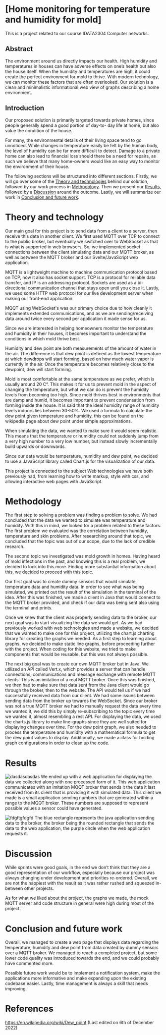 # [Home monitoring for temperature and humidity for mold]

This is a project related to our course IDATA2304 Computer networks. 

## Abstract

The environment around us directly impacts our health. High humidity and temperatures in houses can have adverse effects on 
one’s health but also the house itself. When the humidity and temperatures are high, it could create the perfect 
environment for mold to thrive. With modern technology, we can monitor these factors that are often overlooked. Our 
solution is a clean and minimalistic informational web view of graphs describing a home environment.  

## Introduction

Our proposed solution is primarily targeted towards private homes, since people generally spend a good portion of day-to-
day life at home, but also value the condition of the house. 

For many, the environmental details of their living space tend to go unnoticed. While changes in temperature easily be felt 
by the human body, the level of humidity can be far more difficult to detect. Damage to a private home can also lead to 
financial loss should there be a need for repairs, as such we believe that many home-owners would like an easy way to 
monitor the environment of their house.  

The following sections will be structured into different sections. Firstly, we will go over some of the [Theory and 
technologies](#theory-and-technology) behind our solution, followed by our work process in [Methodology](#methodology). 
Then we present our [Results](#results), followed by a [Discussion](#discussion) around the outcome. Lastly, we will summarize our work in [Conclusion and future work](#conclusion-and-future-work). 

# Theory and technology

Our main goal for this project is to send data from a client to a server, then receive this data in another client. We 
first used MQTT over TCP to connect to the public broker, but eventually we switched over to WebSocket as that is what is 
supported in web browsers. So, we implemented socket connections between the client simulating data and our MQTT broker, as 
well as between the MQTT broker and our Svelte/JavaScript web application. 

MQTT is a lightweight machine to machine communication protocol based on TCP, now it also has socket support. TCP is a 
protocol for reliable data transfer, and IP is an addressing protocol. Sockets are used as a bi-directional communication 
channel that stays open until you close it. Lastly, we used some HTTP web protocol for our live development server when 
making our front-end application 

MQQT using WebSocket's was our primary choice due to how cleanly it implements extended communications, and as we are 
sending/receiving data around twice every second per application it made sense for us. 

Since we are interested in helping homeowners monitor the temperature and humidity in their houses, it becomes important to 
understand the conditions in which mold thrive best.  

Humidity and dew point are both measurements of the amount of water in the air. The difference is that dew point is defined 
as the lowest temperature at which dewdrops will start forming, based on how much water vapor is currently in the air. Once 
the temperature becomes relatively close to the dewpoint, dew will start forming. 

Mold is most comfortable at the same temperature as we prefer, which is usually around 20 C°. This makes it for us to 
prevent mold in the aspect of changing the temperature, but what we can do is prevent the humidity levels from becoming too 
high. Since mold thrives best in environments that are damp and humid, it becomes important to prevent condensation from 
forming inside the house. It is said that the ideal humidity range of humidity levels indoors lies between 30-50%. We used 
a formula to calculate the dew point given temperature and humidity, this can be found on the wikipedia page about dew 
point under simple approximations. 

When simulating the data, we wanted to make sure it would seem realistic. This means that the temperature or humidity could 
not suddenly jump from a very high number to a very low number, but instead slowly incrementally build upwards or 
downwards. 

Since our data would be temperature, humidity and dew point, we decided to use a JavaScript library called Chart.js for the 
visualization of our data.  

This project is connected to the subject Web technologies we have both previously had, from learning how to write markup, 
style with css, and allowing interactive web pages with JavaScript. 

# Methodology

The first step to solving a problem was finding a problem to solve. We had concluded that the data we wanted to simulate 
was temperature and humidity. With this in mind, we looked for a problem related to these factors. The first problem we 
evaluated was the correlation between humidity, temperature and skin problems. After researching around that topic, we 
concluded that the topic was out of our scope, due to the lack of credible research.  

The second topic we investigated was mold growth in homes. Having heard of mold infections in the past, and knowing this is 
a real problem, we decided to look into this more. Finding more substantial information about this, we decided to proceed 
with this topic.  

Our first goal was to create dummy sensors that would simulate temperature data and humidity data. In order to see what was 
being simulated, we printed out the result of the simulation in the terminal of the idea. After this was finished, we made 
a client in Java that would connect to the MQTT broker provided, and check if our data was being sent also using the 
terminal and prints.  

Once we knew that the client was properly sending data to the broker, our next goal was to start visualizing the data we 
would get. As we had previously worked with web technologies and made a website, we decided that we wanted to make one for 
this project, utilizing the chart.js charting library for creating the graphs we needed. As a first step to learning about 
graphs, we decided to make static line graphs, before proceeding further with the project. When coding for this website, we 
tried to make components that would be reusable, but this was not always possible. 

The next big goal was to create our own MQTT broker but in Java. We utilized an API called Vert.x, which provides a server 
that can handle connections, communications and message exchange with remote MQTT clients. This is an imitation of a real 
MQTT broker. Once this was finished, we then had to make sure that data sent from the Java client would go through the 
broker, then to the website. The API would tell us if we had successfully received data from our client. We had some issues 
between sending data from the broker up towards the WebSocket. Since our broker was not a true MQTT broker we had to 
manually request the data every time we wanted it, we did this by simply re-subscribing to the topic every time we wanted 
it, almost resembling a rest API. For displaying the data, we used the charts.js library to make line-graphs since they are 
well suited for displaying changes over time. For the dew point graph, we also needed to process the temperature and 
humidity with a mathematical formula to get the dew point values to display. Additionally, we made a class for holding 
graph configurations in order to clean up the code. 

# Results

![dasdasdasdas](https://user-images.githubusercontent.com/77609835/206168845-cb298392-0313-4cf2-967d-3b45c47c562e.png)
We ended up with a web application for displaying the data we collected along with one processed form of it. This web 
application communicates with an imitation MQQT broker that sends it the data it last received from its client that is 
providing it with simulated data. This client we made is a small application sending numbers that are generated within a 
range to the MQQT broker. These numbers are supposed to represent possible values a sensor could have generated. 

![fdgftgfdgfd](https://user-images.githubusercontent.com/77609835/206168882-2eb0810f-b411-4feb-97ae-7bca2a7933e4.PNG)
The blue rectangle represents the java application sending data to the broker, the broker being the rounded rectangle that 
sends the data to the web application, the purple circle when the web application requests it. 

# Discussion

While sprints were good goals, in the end we don’t think that they are a good representation of our workflow, especially 
because our project was always changing under development and priorities re-ordered. Overall, we are not the happiest with 
the result as it was rather rushed and squeezed in-between other projects. 

As for what we liked about the project, the graphs we made, the mock MQTT server and code structure in general were high 
during most of the project. 

# Conclusion and future work

Overall, we managed to create a web page that displays data regarding the temperature, humidity and dew point from data 
created by dummy sensors over a MQTT broker. We managed to reach a completed project, but some lower code quality was 
introduced towards the end, and we could probably have commented more.  

Possible future work would be to implement a notification system, make the applications more informative and make expanding 
upon the existing codebase easier. Lastly, time management is always a skill that needs improving. 


# References
https://en.wikipedia.org/wiki/Dew_point (Last edited on 6th of December 2022) 
